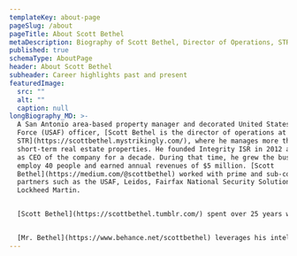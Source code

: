 ```yaml
---
templateKey: about-page
pageSlug: /about
pageTitle: About Scott Bethel
metaDescription: Biography of Scott Bethel, Director of Operations, STR
published: true
schemaType: AboutPage
header: About Scott Bethel
subheader: Career highlights past and present
featuredImage:
  src: ""
  alt: ""
  caption: null
longBiography_MD: >-
  A San Antonio area-based property manager and decorated United States Air
  Force (USAF) officer, [Scott Bethel is the director of operations at
  STR](https://scottbethel.mystrikingly.com/), where he manages more than 125
  short-term real estate properties. He founded Integrity ISR in 2012 and served
  as CEO of the company for a decade. During that time, he grew the business to
  employ 40 people and earned annual revenues of $5 million. [Scott
  Bethel](https://medium.com/@scottbethel) worked with prime and sub-contract
  partners such as the USAF, Leidos, Fairfax National Security Solutions, and
  Lockheed Martin.


  [Scott Bethel](https://scottbethel.tumblr.com/) spent over 25 years with the USAF and became a senior officer. He last served the military arm as vice commander of the Air Force Intelligence Surveillance and Reconnaissance Agency. He completed six deployments with the USAF and earned various awards and decorations, including the Legion of Merit, Combat Action Medal, Joint Service Commendation Medal, and Iraq Campaign Medal.


  [Mr. Bethel](https://www.behance.net/scottbethel) leverages his intelligence and security experience to serve as visiting distinguished practitioner of intelligence at Angelo State University. He's also an emertius member of the board of directors for the National Military Intelligence Association. He holds a master's degree in strategic intelligence from Defense Intelligence College and a bachelor of arts in political science and history from Northern Illinois University.
---
```

